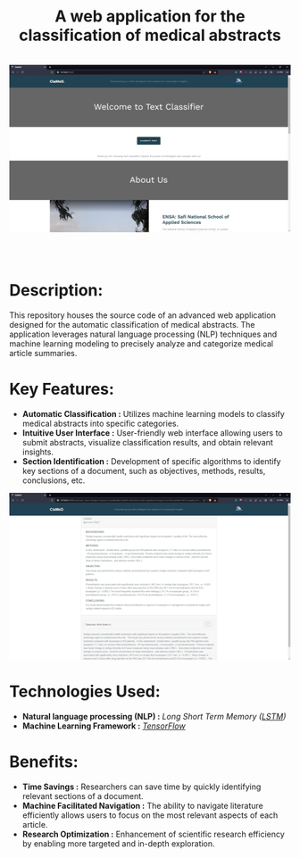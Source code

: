 
 <h1 align="center" >A web application for the classification of medical abstracts</h1><br>

<img align="center" height= "300"  wieght = "300" src="https://github.com/Abdelhamid2c/ClaMeD-Classification-WebApp/blob/master/static/assets/ClaMeD%20-%20Brave%201_17_2024%2012_13_02%20PM.png" alt="screen Homepage" text-align: center>

<br><br>

# Description:
This repository houses the source code of an advanced web application designed for the automatic classification of medical abstracts. The application leverages natural language processing (NLP) techniques and machine learning modeling to precisely analyze and categorize medical article summaries.<br>



# Key Features:
* <strong>Automatic Classification        :</strong> Utilizes machine learning models to classify medical abstracts into specific categories.
* <strong>Intuitive User Interface        :</strong> User-friendly web interface allowing users to submit abstracts, visualize classification results, and obtain relevant insights.
* <strong>Section Identification          :</strong> Development of specific algorithms to identify key sections of a document, such as objectives, methods, results, conclusions, etc.<br>

<img align="center" height= "300"  wieght = "300" src="https://github.com/Abdelhamid2c/ClaMeD-Classification-WebApp/blob/master/static/assets/cp.jpg" alt="screen App" text-align: center>

# Technologies Used:
* <strong>Natural language processing (NLP)        :</strong> <em>Long Short Term Memory (<a href="https://www.tensorflow.org/api_docs/python/tf/keras/layers/LSTM" target="_blank">LSTM</a>)</em> 
* <strong>Machine Learning Framework               :</strong> <em><a href="https://www.tensorflow.org/?hl=fr" target="_blank">TensorFlow</a></em><br>

# Benefits:
* <strong>Time Savings        :</strong> Researchers can save time by quickly identifying relevant sections of a document. 
* <strong>Machine Facilitated Navigation               :</strong> The ability to navigate literature efficiently allows users to focus on the most relevant aspects of each article.
* <strong>Research Optimization            :</strong> Enhancement of scientific research efficiency by enabling more targeted and in-depth exploration.




